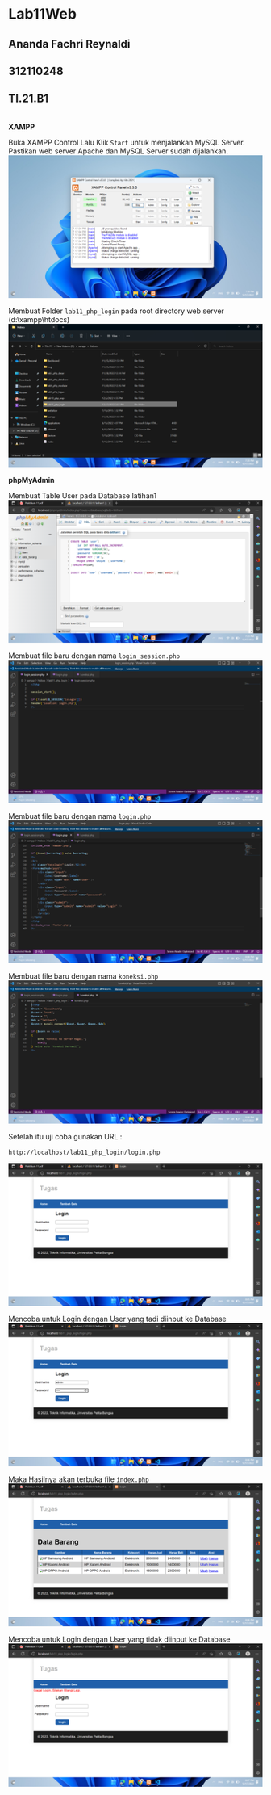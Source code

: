 # Lab11Web
## Ananda Fachri Reynaldi
## 312110248
## TI.21.B1
<br>
<b>XAMPP</b>

Buka XAMPP Control Lalu Klik `Start` untuk menjalankan MySQL Server. Pastikan web server Apache dan MySQL Server sudah dijalankan.
![Step1](SS/SS1.png)<br>

Membuat Folder `lab11_php_login` pada root directory web server (d:\xampp\htdocs)
![Step2](SS/SS2.png)<br>

<b>phpMyAdmin</b>

Membuat Table User pada Database latihan1
![Step3](SS/SS3.png)<br>

Membuat file baru dengan nama `login_session.php`
![Step4](SS/SS4.png)<br>

Membuat file baru dengan nama `login.php`
![Step5](SS/SS5.png)<br>

Membuat file baru dengan nama `koneksi.php`
![Step6](SS/SS6.png)<br>

Setelah itu uji coba gunakan URL :
```
http://localhost/lab11_php_login/login.php
```
![Step7](SS/SS7.png)<br>

Mencoba untuk Login dengan User yang tadi diinput ke Database
![Step8](SS/SS8.png)<br>

Maka Hasilnya akan terbuka file `index.php`
![Step9](SS/SS9.png)<br>

Mencoba untuk Login dengan User yang tidak diinput ke Database
![Step10](SS/SS10.png)<br>